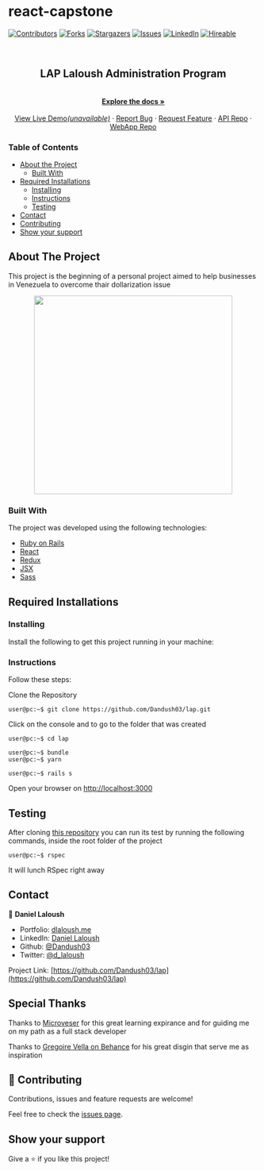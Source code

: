 # react-capstone
[![Contributors][contributors-shield]][contributors-url]
[![Forks][forks-shield]][forks-url]
[![Stargazers][stars-shield]][stars-url]
[![Issues][issues-shield]][issues-url]
[![LinkedIn][linkedin-shield2]][linkedin-url2]
[![Hireable][hireable]][hireable-url]

<!-- PROJECT LOGO -->
<br />
<p align="center">
 <h2 align="center"> LAP Laloush Administration Program </h2>

  <p align="center">
    <br />
    <a href="https://github.com/Dandush03/lap"><strong>Explore the docs »</strong></a>
    <br />
    <br />
    <a href="/">View Live Demo<em>(unavailable)</em></a>
    ·
    <a href="https://github.com/Dandush03/lap/issues">Report Bug</a>
    ·
    <a href="https://github.com/Dandush03/lap/issues">Request Feature</a>
    ·
    <a href="https://github.com/Dandush03/lap">API Repo</a>
    ·
    <a href="https://github.com/Dandush03/lap">WebApp Repo</a>
  </p>

</p>

### Table of Contents
* [About the Project](#about-the-project)
  * [Built With](#built-with)
* [Required Installations](#Required-Installations)
  * [Installing](#Installing)
  * [Instructions](#Instructions)
  * [Testing](#Testing)
* [Contact](#contact)
* [Contributing](#Contributing)
* [Show your support](#Show-your-support)

## About The Project

This project is the beginning of a personal project aimed to help businesses in Venezuela to overcome thair dollarization issue

<p align="center">
  <img height="400" src="./mobile.png">
</p>

### Built With
The project was developed using the following technologies:

- [Ruby on Rails](https://rubyonrails.org/)
- [React](https://es.reactjs.org/)
- [Redux](https://redux.js.org/)
- [JSX](https://reactjs.org/docs/introducing-jsx.html)
- [Sass](https://sass-lang.com/)

## Required Installations

### Installing

<p>Install the following to get this project running in your machine:</p>

### Instructions

<p>Follow these steps:</p>

Clone the Repository

```Shell
user@pc:~$ git clone https://github.com/Dandush03/lap.git
```

Click on the console and to go to the folder that was created

```Shell
user@pc:~$ cd lap
```

```Shell
user@pc:~$ bundle
user@pc:~$ yarn
```

```Shell
user@pc:~$ rails s
```

Open your browser on [http://localhost:3000](http://localhost:3000)

## Testing

After cloning [this repository](https://github.com/Dandush03/lap.git) you can run its test by running the following commands, inside the root folder of the project 

```Shell
user@pc:~$ rspec
```

It will lunch RSpec right away 

## Contact

👤 **Daniel Laloush**
 - Portfolio: [dlaloush.me](https://dlaloush.me) 
 - LinkedIn: [Daniel Laloush](https://www.linkedin.com/in/daniel-laloush-0a7331a9) 
 - Github: [@Dandush03](https://github.com/Dandush03) 
 - Twitter: [@d_laloush](https://twitter.com/d_laloush) 

<p align="center">

  Project Link: [https://github.com/Dandush03/lap](https://github.com/Dandush03/lap)

</p>

## Special Thanks

Thanks to [Microveser](https://www.microverse.org/) for this great learning expirance and for guiding me on my path as a full stack developer

Thanks to [Gregoire Vella on Behance](https://www.behance.net/gregoirevella) for his great disgin that serve me as inspiration

## 🤝 Contributing

Contributions, issues and feature requests are welcome!

Feel free to check the [issues page](https://github.com/Dandush03/lap/issues).

## Show your support

Give a ⭐️ if you like this project!

<!-- MARKDOWN LINKS & IMAGES -->
[contributors-shield]: https://img.shields.io/github/contributors/Dandush03/React-Calculator.svg?style=flat-square
[contributors-url]: https://github.com/Dandush03/lap/graphs/contributors
[forks-shield]: https://img.shields.io/github/forks/Dandush03/lap.svg?style=flat-square
[forks-url]: https://github.com/Dandush03/lap/network/members
[stars-shield]: https://img.shields.io/github/stars/Dandush03/lap.svg?style=flat-square
[stars-url]: https://github.com/Dandush03/lap/stargazers
[issues-shield]: https://img.shields.io/github/issues/Dandush03/lap.svg?style=flat-square
[issues-url]: https://github.com/Dandush03/lap/issues
[license-shield]: https://img.shields.io/github/license/Dandush03/lap.svg?style=flat-square
[license-url]: https://github.com/Dandush03/lap/blob/master/LICENSE.txt
[linkedin-shield2]: https://img.shields.io/badge/-LinkedIn-black.svg?style=flat-square&logo=linkedin&colorB=555
[linkedin-url2]: https://www.linkedin.com/in/daniel-laloush/
[hireable]: https://cdn.rawgit.com/hiendv/hireable/master/styles/flat/yes.svg
[hireable-url]: https://www.linkedin.com/in/daniel-laloush/
